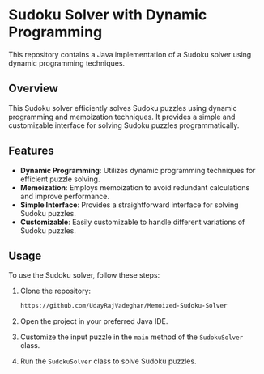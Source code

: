 # Sudoku Solver with Dynamic Programming

This repository contains a Java implementation of a Sudoku solver using dynamic programming techniques.

## Overview

This Sudoku solver efficiently solves Sudoku puzzles using dynamic programming and memoization techniques. It provides a simple and customizable interface for solving Sudoku puzzles programmatically.

## Features

- **Dynamic Programming**: Utilizes dynamic programming techniques for efficient puzzle solving.
- **Memoization**: Employs memoization to avoid redundant calculations and improve performance.
- **Simple Interface**: Provides a straightforward interface for solving Sudoku puzzles.
- **Customizable**: Easily customizable to handle different variations of Sudoku puzzles.

## Usage

To use the Sudoku solver, follow these steps:

1. Clone the repository:

    ```bash
    https://github.com/UdayRajVadeghar/Memoized-Sudoku-Solver
    ```

2. Open the project in your preferred Java IDE.

3. Customize the input puzzle in the `main` method of the `SudokuSolver` class.

4. Run the `SudokuSolver` class to solve Sudoku puzzles.




